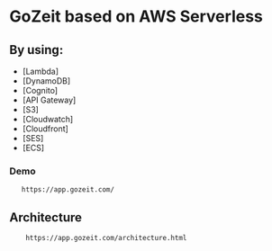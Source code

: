 # GoZeit based on AWS Serverless

## By using:

* [Lambda]
* [DynamoDB]
* [Cognito]
* [API Gateway]
* [S3]
* [Cloudwatch]
* [Cloudfront]
* [SES]
* [ECS]

### Demo
       https://app.gozeit.com/

## Architecture
        https://app.gozeit.com/architecture.html

